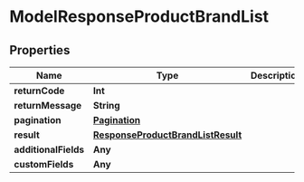 

# ModelResponseProductBrandList


## Properties

Name | Type | Description | Notes
------------ | ------------- | ------------- | -------------
**returnCode** | **Int** |  |  [optional]
**returnMessage** | **String** |  |  [optional]
**pagination** | [**Pagination**](Pagination.md) |  |  [optional]
**result** | [**ResponseProductBrandListResult**](ResponseProductBrandListResult.md) |  |  [optional]
**additionalFields** | **Any** |  |  [optional]
**customFields** | **Any** |  |  [optional]



